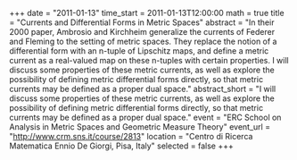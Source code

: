 +++
date = "2011-01-13"
time_start = 2011-01-13T12:00:00
math = true
title = "Currents and Differential Forms in Metric Spaces"
abstract = "In their 2000 paper, Ambrosio and Kirchheim generalize the currents of Federer and Fleming to the setting of metric spaces. They replace the notion of a differential form with an n-tuple of Lipschitz maps, and define a metric current as a real-valued map on these n-tuples with certain properties. I will discuss some properties of these metric currents, as well as explore the possibility of defining metric differential forms directly, so that metric currents may be defined as a proper dual space."
abstract_short = "I will discuss some properties of these metric currents, as well as explore the possibility of defining metric differential forms directly, so that metric currents may be defined as a proper dual space."
event = "ERC School on Analysis in Metric Spaces and Geometric Measure Theory"
event_url = "http://www.crm.sns.it/course/2813"
location = "Centro di Ricerca Matematica Ennio De Giorgi, Pisa, Italy"
selected = false
+++